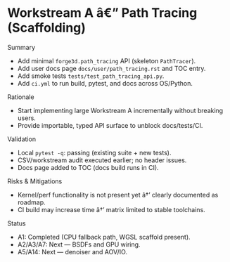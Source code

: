﻿<!-- PR_BODY.md -->
<!-- Summary of Workstream A scaffolding and initial implementation. -->
<!-- This exists to document scope, changes, and validation for the PR. -->
<!-- RELEVANT FILES:PATCHPLAN.md,docs/task.xml,python/forge3d/path_tracing.py,.github/workflows/ci.yml -->

# Workstream A â€” Path Tracing (Scaffolding)

Summary
- Add minimal `forge3d.path_tracing` API (skeleton `PathTracer`).
- Add user docs page `docs/user/path_tracing.rst` and TOC entry.
- Add smoke tests `tests/test_path_tracing_api.py`.
- Add `ci.yml` to run build, pytest, and docs across OS/Python.

Rationale
- Start implementing large Workstream A incrementally without breaking users.
- Provide importable, typed API surface to unblock docs/tests/CI.

Validation
- Local `pytest -q`: passing (existing suite + new tests).
- CSV/workstream audit executed earlier; no header issues.
- Docs page added to TOC (docs build runs in CI).

Risks & Mitigations
- Kernel/perf functionality is not present yet â†’ clearly documented as roadmap.
- CI build may increase time â†’ matrix limited to stable toolchains.

Status
- A1: Completed (CPU fallback path, WGSL scaffold present).
- A2/A3/A7: Next — BSDFs and GPU wiring.
- A5/A14: Next — denoiser and AOV/IO.
